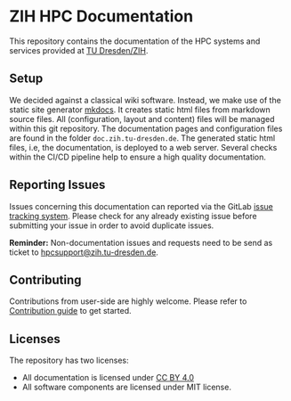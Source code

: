 # ZIH HPC Documentation

This repository contains the documentation of the HPC systems and services provided at
[TU Dresden/ZIH](https://tu-dresden.de/zih/).

## Setup

We decided against a classical wiki software. Instead, we make use of the static site generator
[mkdocs](https://www.mkdocs.org/). It creates static html files from markdown source files. All
(configuration, layout and content) files will be managed within this git repository. The
documentation pages and configuration files are found in the folder `doc.zih.tu-dresden.de`. The
generated static html files, i.e, the documentation, is deployed to a web server. Several checks
within the CI/CD pipeline help to ensure a high quality documentation.

## Reporting Issues

Issues concerning this documentation can reported via the GitLab
[issue tracking system](https://gitlab.hrz.tu-chemnitz.de/zih/hpc-compendium/hpc-compendium/-/issues).
Please check for any already existing issue before submitting your issue in order to avoid duplicate
issues.

**Reminder:** Non-documentation issues and requests need to be send as ticket to
[hpcsupport@zih.tu-dresden.de](mailto:hpcsupport@zih.tu-dresden.de).

## Contributing

Contributions from user-side are highly welcome. Please refer to [Contribution guide](doc.zih.tu-dresden.de/README.md) to get started.

## Licenses

The repository has two licenses:

* All documentation is licensed under [CC BY 4.0](https://creativecommons.org/licenses/by/4.0/)
* All software components are licensed under MIT license.
